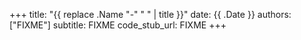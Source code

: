 +++
title: "{{ replace .Name "-" " " | title }}"
date: {{ .Date }}
authors: ["FIXME"]
subtitle: FIXME
code_stub_url: FIXME
+++
